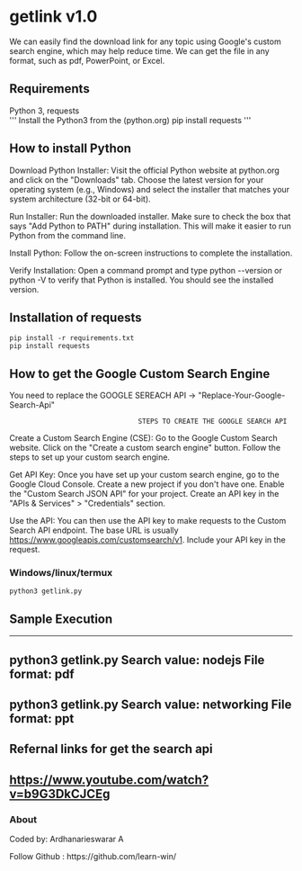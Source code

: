 # getlink v1.0    
We can easily find the download link for any topic using Google's custom search engine, which may help reduce time. We can get the file in any format, such as pdf, PowerPoint, or Excel.  

## Requirements
Python 3, requests    
'''
Install the Python3 from the (python.org)
pip install requests
'''

## How to install Python

Download Python Installer:
Visit the official Python website at python.org and click on the "Downloads" tab. Choose the latest version for your operating system (e.g., Windows) and select the installer that matches your system architecture (32-bit or 64-bit).

Run Installer:
Run the downloaded installer. Make sure to check the box that says "Add Python to PATH" during installation. This will make it easier to run Python from the command line.

Install Python:
Follow the on-screen instructions to complete the installation.

Verify Installation:
Open a command prompt and type python --version or python -V to verify that Python is installed. You should see the installed version.

## Installation of requests

    pip install -r requirements.txt
    pip install requests

## How to get the Google Custom Search Engine

You need to replace the GOOGLE SEREACH API -> "Replace-Your-Google-Search-Api"

                                    STEPS TO CREATE THE GOOGLE SEARCH API 

Create a Custom Search Engine (CSE):
Go to the Google Custom Search website.
Click on the "Create a custom search engine" button.
Follow the steps to set up your custom search engine.

Get API Key:
Once you have set up your custom search engine, go to the Google Cloud Console.
Create a new project if you don't have one.
Enable the "Custom Search JSON API" for your project.
Create an API key in the "APIs & Services" > "Credentials" section.

Use the API:
You can then use the API key to make requests to the Custom Search API endpoint. The base URL is usually https://www.googleapis.com/customsearch/v1.
Include your API key in the request.

### Windows/linux/termux

    python3 getlink.py

## Sample Execution 

------------------------
python3 getlink.py
Search value: nodejs
File format: pdf
------------------------
python3 getlink.py
Search value: networking
File format: ppt
------------------------

## Refernal links for get the search api
## https://www.youtube.com/watch?v=b9G3DkCJCEg
### About

<p>Coded by: Ardhanarieswarar A</p>
<p>Follow Github : https://github.com/learn-win/</p>




